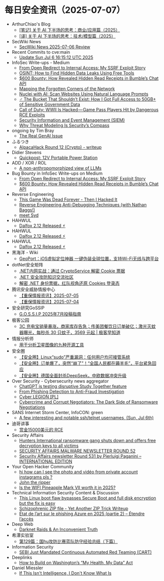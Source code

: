 # 每日安全资讯（2025-07-07）

- ArthurChiao's Blog
  - [[笔记] 关于 AI 下半场的思考：商业/应用篇（2025）](https://arthurchiao.github.io/blog/ai-2nd-half-2-zh/)
  - [[译] 关于 AI 下半场的思考：技术/模型篇（2025）](https://arthurchiao.github.io/blog/ai-2nd-half-1-zh/)
- SecWiki News
  - [SecWiki News 2025-07-06 Review](http://www.sec-wiki.com/?2025-07-06)
- Recent Commits to cve:main
  - [Update Sun Jul  6 16:15:12 UTC 2025](https://github.com/trickest/cve/commit/0c8fa7b4c3127f6f84ba1ae6b70ef443f26a073a)
- InfoSec Write-ups - Medium
  - [From Open Redirect to Internal Access: My SSRF Exploit Story](https://infosecwriteups.com/from-open-redirect-to-internal-access-my-ssrf-exploit-story-10a736962f98?source=rss----7b722bfd1b8d---4)
  - [OSINT: How to Find Hidden Data Leaks Using Free Tools](https://infosecwriteups.com/osint-how-to-find-hidden-data-leaks-using-free-tools-b1f1613dc638?source=rss----7b722bfd1b8d---4)
  - [$600 Bounty: How Revealed Hidden Read Receipts in Bumble’s Chat API](https://infosecwriteups.com/600-bounty-how-revealed-hidden-read-receipts-in-bumbles-chat-api-53bc06c987f5?source=rss----7b722bfd1b8d---4)
  - [Mapping the Forgotten Corners of the Network](https://infosecwriteups.com/mapping-the-forgotten-corners-of-the-network-9cf44194a32c?source=rss----7b722bfd1b8d---4)
  - [Nuclei with AI: Scan Websites Using Natural Language Prompts](https://infosecwriteups.com/nuclei-with-ai-scan-websites-using-natural-language-prompts-be6146ee376a?source=rss----7b722bfd1b8d---4)
  - [️‍♂️ The Bucket That Shouldn’t Exist: How I Got Full Access to 50GB+ of Sensitive Government Data](https://infosecwriteups.com/%EF%B8%8F-%EF%B8%8F-the-bucket-that-shouldnt-exist-how-i-got-full-access-to-50gb-of-sensitive-government-data-a4cdc39c16e8?source=rss----7b722bfd1b8d---4)
  - [Call of Duty: WWII Is Hacked — Game Pass Players Hit by Dangerous RCE Exploits](https://infosecwriteups.com/call-of-duty-wwii-is-hacked-game-pass-players-hit-by-dangerous-rce-exploits-7902fe35410d?source=rss----7b722bfd1b8d---4)
  - [Security Information and Event Management (SIEM)](https://infosecwriteups.com/security-information-and-event-management-siem-f5aa849821a9?source=rss----7b722bfd1b8d---4)
  - [Why Threat Modeling Is Security’s Compass](https://infosecwriteups.com/why-threat-modeling-is-securitys-compass-288ee6fcc59f?source=rss----7b722bfd1b8d---4)
- ongoing by Tim Bray
  - [The Real GenAI Issue](https://www.tbray.org/ongoing/When/202x/2025/07/06/AI-Manifesto)
- ふるつき
  - [AlpacaHack Round 12 (Crypto) - writeup](https://furutsuki.hatenablog.com/entry/2025/07/06/234110)
- Didier Stevens
  - [Quickpost: 12V Portable Power Station](https://blog.didierstevens.com/2025/07/06/quickpost-12v-portable-power-station/)
- ADD / XOR / ROL
  - [A non-anthropomorphized view of LLMs](http://addxorrol.blogspot.com/2025/07/a-non-anthropomorphized-view-of-llms.html)
- Bug Bounty in InfoSec Write-ups on Medium
  - [From Open Redirect to Internal Access: My SSRF Exploit Story](https://infosecwriteups.com/from-open-redirect-to-internal-access-my-ssrf-exploit-story-10a736962f98?source=rss----7b722bfd1b8d--bug_bounty)
  - [$600 Bounty: How Revealed Hidden Read Receipts in Bumble’s Chat API](https://infosecwriteups.com/600-bounty-how-revealed-hidden-read-receipts-in-bumbles-chat-api-53bc06c987f5?source=rss----7b722bfd1b8d--bug_bounty)
- Reverse Engineering
  - [This Game Was Dead Forever - Then I Hacked It](https://www.reddit.com/r/ReverseEngineering/comments/1lsvxe8/this_game_was_dead_forever_then_i_hacked_it/)
  - [Reverse Engineering Anti-Debugging Techniques (with Nathan Baggs!)](https://www.reddit.com/r/ReverseEngineering/comments/1lsw27i/reverse_engineering_antidebugging_techniques_with/)
  - [meet Syd](https://www.reddit.com/r/ReverseEngineering/comments/1lsu23u/meet_syd/)
- HAHWUL
  - [Dalfox 2.12 Released ⚡︎](https://www.hahwul.com/blog/2025/dalfox-2-12-released/)
- HAHWUL
  - [Dalfox 2.12 Released ⚡︎](https://www.hahwul.com/blog/2025/dalfox-2-12-released/)
- HAHWUL
  - [Dalfox 2.12 Released ⚡︎](https://www.hahwul.com/blog/2025/dalfox-2-12-released/)
- 黑海洋 - Wiki
  - [GeoPort：iOS虚拟定位神器 一键伪装全球位置，支持Wi-Fi无线与跨平台](https://blog.upx8.com/4823)
- dotNet安全矩阵
  - [.NET内网实战：通过 CryptoService 解密 Cookie 票据](https://mp.weixin.qq.com/s?__biz=MzUyOTc3NTQ5MA==&mid=2247500026&idx=1&sn=e702f05457072a9a4dda1103bd5623a1)
  - [.NET 安全攻防知识交流社区](https://mp.weixin.qq.com/s?__biz=MzUyOTc3NTQ5MA==&mid=2247500026&idx=2&sn=96b6e5c8387ffb410c37e3b1c948917e)
  - [解密 .NET 身份票据，红队视角还原 Cookies 登录态](https://mp.weixin.qq.com/s?__biz=MzUyOTc3NTQ5MA==&mid=2247500026&idx=3&sn=275ce0a2314c62239e38c0d968e2896e)
- 腾讯安全威胁情报中心
  - [【重保情报资讯】2025-07-05](https://mp.weixin.qq.com/s?__biz=MzI5ODk3OTM1Ng==&mid=2247510404&idx=1&sn=5c9068042f4a0c93a1810de0b6eea2bf)
  - [【重保情报资讯】2025-07-04](https://mp.weixin.qq.com/s?__biz=MzI5ODk3OTM1Ng==&mid=2247510404&idx=2&sn=d598c87e813036a0942ea4e33dc7d78f)
- 安全研究GoSSIP
  - [G.O.S.S.I.P 2025年7月投稿指南](https://mp.weixin.qq.com/s?__biz=Mzg5ODUxMzg0Ng==&mid=2247500373&idx=1&sn=72dab55a1c69cf6a122c527630527b4e)
- 极客公园
  - [3C 充电宝销量暴涨，商家库存告急；传美团餐饮日订单破亿；激光灭蚊器曝光，每秒杀 30 只蚊子，3569 元起 | 极客早知道](https://mp.weixin.qq.com/s?__biz=MTMwNDMwODQ0MQ==&mid=2653082227&idx=1&sn=8e39f05f6fb20c80ff156bb507badfcd)
- 情报分析师
  - [用于分析卫星图像的九种开源工具](https://mp.weixin.qq.com/s?__biz=MzA3Mjc1MTkwOA==&mid=2650561654&idx=1&sn=9b6e6e8f376cc33e248d520aca643c0a)
- 安全圈
  - [【安全圈】Linux“sudo”严重漏洞：任何用户均可接管系统](https://mp.weixin.qq.com/s?__biz=MzIzMzE4NDU1OQ==&mid=2652070525&idx=1&sn=7b6337e89711c9e9f413dd1cb303bd76)
  - [【安全圈】订单爆了，突然“崩了”！“全国人民都在薅羊毛”，平台紧急回应](https://mp.weixin.qq.com/s?__biz=MzIzMzE4NDU1OQ==&mid=2652070525&idx=2&sn=3c5d67bf949efc3dafaeafca5cb1d3d5)
  - [【安全圈】德国全面封杀DeepSeek，中欧数据冲突升级](https://mp.weixin.qq.com/s?__biz=MzIzMzE4NDU1OQ==&mid=2652070525&idx=3&sn=165c17d95e26e385745a0b80adf28250)
- Over Security - Cybersecurity news aggregator
  - [ChatGPT is testing disruptive Study Together feature](https://www.bleepingcomputer.com/news/artificial-intelligence/chatgpt-is-testing-disruptive-study-together-feature/)
  - [From Phishing Detection to Anti-Fraud Investigation](https://stalkphish.com/2025/07/06/from-phishing-detection-to-anti-fraud-investigation/)
  - [Cyber LEGION [PL]](https://roccosicilia.com/2025/07/06/cyber-legion-pl/)
  - [Cybercrime and Corrupt Negotiators: The Dark Side of Ransomware Negotiations](https://www.suspectfile.com/cybercrime-and-corrupt-negotiators-the-dark-side-of-ransomware-negotiations/)
- SANS Internet Storm Center, InfoCON: green
  - [A few interesting and notable ssh/telnet usernames, (Sun, Jul 6th)](https://isc.sans.edu/diary/rss/32080)
- 迪哥讲事
  - [赏金15000美元的 RCE](https://mp.weixin.qq.com/s?__biz=MzIzMTIzNTM0MA==&mid=2247497815&idx=1&sn=2e590228585b24abbfe047e87ea21252)
- Security Affairs
  - [Hunters International ransomware gang shuts down and offers free decryption keys to all victims](https://securityaffairs.com/179667/cyber-crime/hunters-international-ransomware-gang-shuts-down-and-offers-free-decryption-keys-to-all-victims.html)
  - [SECURITY AFFAIRS MALWARE NEWSLETTER ROUND 52](https://securityaffairs.com/179660/security/security-affairs-malware-newsletter-round-52.html)
  - [Security Affairs newsletter Round 531 by Pierluigi Paganini – INTERNATIONAL EDITION](https://securityaffairs.com/179651/breaking-news/security-affairs-newsletter-round-531-by-pierluigi-paganini-international-edition.html)
- Your Open Hacker Community
  - [hi how can I see the photo and vidéo from private account instagrams pls ?](https://www.reddit.com/r/HowToHack/comments/1ltc7b3/hi_how_can_i_see_the_photo_and_vidéo_from_private/)
  - [John the ripper](https://www.reddit.com/r/HowToHack/comments/1lt4jra/john_the_ripper/)
  - [Is the WIFI Pineapple Mark VII worth it in 2025?](https://www.reddit.com/r/HowToHack/comments/1lsu7nd/is_the_wifi_pineapple_mark_vii_worth_it_in_2025/)
- Technical Information Security Content & Discussion
  - [This Linux boot flaw bypasses Secure Boot and full disk encryption but the fix is easy](https://www.reddit.com/r/netsec/comments/1lt9wgx/this_linux_boot_flaw_bypasses_secure_boot_and/)
  - [Schizophrenic ZIP file - Yet Another ZIP Trick Writeup](https://www.reddit.com/r/netsec/comments/1lt4dht/schizophrenic_zip_file_yet_another_zip_trick/)
  - [État de l’art sur le phishing Azure en 2025 (partie 2) – Étendre l’accès](https://www.reddit.com/r/netsec/comments/1ltcvcs/état_de_lart_sur_le_phishing_azure_en_2025_partie/)
- Deep Web
  - [Darknet Raids & An Inconvenient Truth](https://www.reddit.com/r/deepweb/comments/1lt59p6/darknet_raids_an_inconvenient_truth/)
- 希潭实验室
  - [第129篇：国hu攻防比赛蓝队防守经验总结（下篇）](https://mp.weixin.qq.com/s?__biz=MzkzMjI1NjI3Ng==&mid=2247487625&idx=1&sn=d2bedfdf2c27a3bbe371e9a8d009ebd3)
- Information Security
  - [SEBI Just Mandated Continuous Automated Red Teaming (CART)](https://www.reddit.com/r/Information_Security/comments/1lt8a5u/sebi_just_mandated_continuous_automated_red/)
- Deeplinks
  - [How to Build on Washington’s “My Health, My Data” Act](https://www.eff.org/deeplinks/2025/06/how-build-washingtons-my-health-my-data-act)
- Daniel Miessler
  - [If This Isn't Intelligence, I Don't Know What Is](https://danielmiessler.com/blog/this-is-intelligence)
